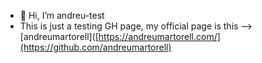 - 👋 Hi, I’m andreu-test
- This is just a testing GH page, my official page is this --> [andreumartorell]([https://andreumartorell.com/](https://github.com/andreumartorell)

<!---
andreu-test/andreu-test is a ✨ special ✨ repository because its `README.md` (this file) appears on your GitHub profile.
You can click the Preview link to take a look at your changes.
--->
